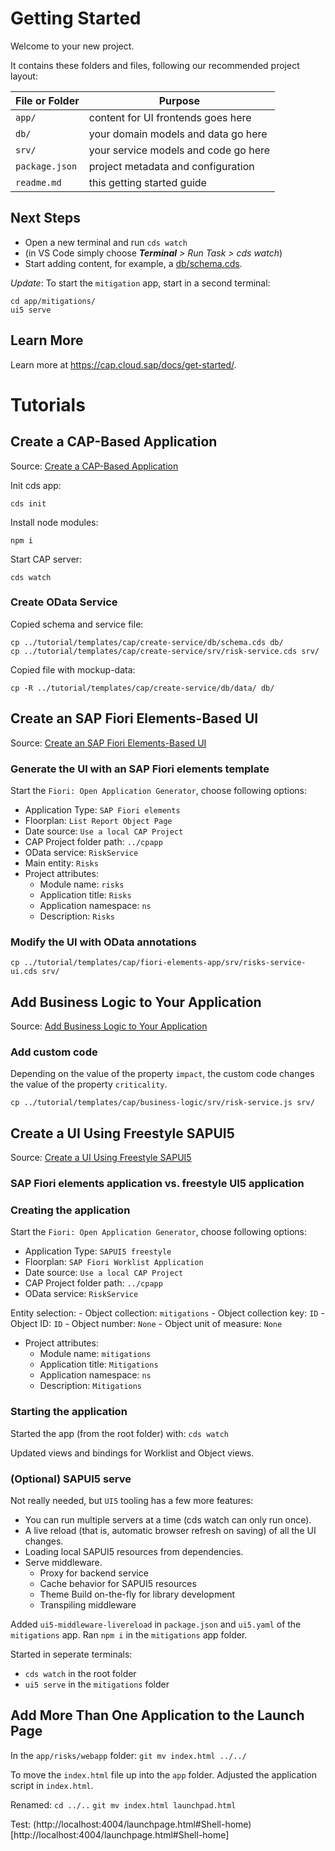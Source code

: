 # Getting Started

Welcome to your new project.

It contains these folders and files, following our recommended project layout:

File or Folder | Purpose
---------|----------
`app/` | content for UI frontends goes here
`db/` | your domain models and data go here
`srv/` | your service models and code go here
`package.json` | project metadata and configuration
`readme.md` | this getting started guide


## Next Steps

- Open a new terminal and run `cds watch` 
- (in VS Code simply choose _**Terminal** > Run Task > cds watch_)
- Start adding content, for example, a [db/schema.cds](db/schema.cds).

*Update*: To start the `mitigation` app, start in a second terminal:
```
cd app/mitigations/
ui5 serve
```

## Learn More

Learn more at https://cap.cloud.sap/docs/get-started/.

# Tutorials
## Create a CAP-Based Application
Source: [Create a CAP-Based Application](https://developers.sap.com/tutorials/btp-app-create-cap-application.html)

Init cds app:

`cds init`

Install node modules:

`npm i` 

Start CAP server:

`cds watch` 

### Create OData Service
Copied schema and service file:

```
cp ../tutorial/templates/cap/create-service/db/schema.cds db/
cp ../tutorial/templates/cap/create-service/srv/risk-service.cds srv/
```

Copied file with mockup-data:

`cp -R ../tutorial/templates/cap/create-service/db/data/ db/`

## Create an SAP Fiori Elements-Based UI
Source: [Create an SAP Fiori Elements-Based UI](https://developers.sap.com/tutorials/btp-app-create-ui-fiori-elements.html)

### Generate the UI with an SAP Fiori elements template
Start the `Fiori: Open Application Generator`, choose following options:
- Application Type: `SAP Fiori elements`
- Floorplan: `List Report Object Page`
- Date source: `Use a local CAP Project`
- CAP Project folder path: `../cpapp`
- OData service: `RiskService`
- Main entity: `Risks`
- Project attributes:
    - Module name: `risks`
    - Application title: `Risks`
    - Application namespace: `ns`
    - Description: `Risks`

### Modify the UI with OData annotations
`cp ../tutorial/templates/cap/fiori-elements-app/srv/risks-service-ui.cds srv/`


## Add Business Logic to Your Application
Source: [Add Business Logic to Your Application](https://developers.sap.com/tutorials/btp-app-cap-business-logic.html)
### Add custom code
Depending on the value of the property `impact`, the custom code changes the value of the property `criticality`.

`cp ../tutorial/templates/cap/business-logic/srv/risk-service.js srv/`

## Create a UI Using Freestyle SAPUI5
Source: [Create a UI Using Freestyle SAPUI5](https://developers.sap.com/tutorials/btp-app-create-ui-freestyle-sapui5.html)

### SAP Fiori elements application vs. freestyle UI5 application


### Creating the application
Start the `Fiori: Open Application Generator`, choose following options:
- Application Type: `SAPUI5 freestyle`
- Floorplan: `SAP Fiori Worklist Application`
- Date source: `Use a local CAP Project`
- CAP Project folder path: `../cpapp`
- OData service: `RiskService`

Entity selection:
    - Object collection: `mitigations`
    - Object collection key: `ID`
    - Object ID: `ID`
    - Object number: `None`
    - Object unit of measure: `None`

- Project attributes:
    - Module name: `mitigations`
    - Application title: `Mitigations`
    - Application namespace: `ns`
    - Description: `Mitigations`

### Starting the application
Started the app (from the root folder) with:
`cds watch`

Updated views and bindings for Worklist and Object views.

### (Optional) SAPUI5 serve
Not really needed, but `UI5` tooling has a few more features:
- You can run multiple servers at a time (cds watch can only run once).
- A live reload (that is, automatic browser refresh on saving) of all the UI changes.
- Loading local SAPUI5 resources from dependencies.
- Serve middleware.
    - Proxy for backend service
    - Cache behavior for SAPUI5 resources
    - Theme Build on-the-fly for library development
    - Transpiling middleware

Added `ui5-middleware-livereload` in `package.json` and `ui5.yaml` of the `mitigations` app.
Ran `npm i` in the `mitigations` app folder.

Started in seperate terminals:
- `cds watch` in the root folder
- `ui5 serve` in the `mitigations` folder


## Add More Than One Application to the Launch Page
In the `app/risks/webapp` folder:
`git mv index.html ../../`

To move the `index.html` file up into the `app` folder.
Adjusted the application script in `index.html`.

Renamed:
`cd ../..`
`git mv index.html launchpad.html`

Test:
(http://localhost:4004/launchpage.html#Shell-home)[http://localhost:4004/launchpage.html#Shell-home]